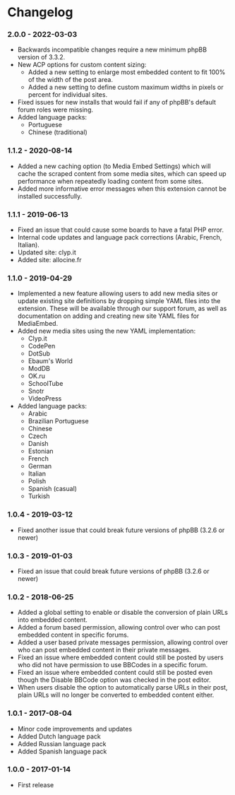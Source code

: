 # Changelog

### 2.0.0 - 2022-03-03

- Backwards incompatible changes require a new minimum phpBB version of 3.3.2.
- New ACP options for custom content sizing:
  - Added a new setting to enlarge most embedded content to fit 100% of the width of the post area.
  - Added a new setting to define custom maximum widths in pixels or percent for individual sites.
- Fixed issues for new installs that would fail if any of phpBB's default forum roles were missing.
- Added language packs:
  - Portuguese
  - Chinese (traditional)

### 1.1.2 - 2020-08-14

- Added a new caching option (to Media Embed Settings) which will cache the scraped content from some media sites, which can speed up performance when repeatedly loading content from some sites.
- Added more informative error messages when this extension cannot be installed successfully.

### 1.1.1 - 2019-06-13

- Fixed an issue that could cause some boards to have a fatal PHP error.
- Internal code updates and language pack corrections (Arabic, French, Italian).
- Updated site: clyp.it
- Added site: allocine.fr

### 1.1.0 - 2019-04-29

- Implemented a new feature allowing users to add new media sites or update 
existing site definitions by dropping simple YAML files into the extension. 
These will be available through our support forum, as well as documentation 
on adding and creating new site YAML files for MediaEmbed.
- Added new media sites using the new YAML implementation:
  - Clyp.it
  - CodePen
  - DotSub
  - Ebaum's World
  - ModDB
  - OK.ru
  - SchoolTube
  - Snotr
  - VideoPress
- Added language packs:
  - Arabic
  - Brazilian Portuguese
  - Chinese
  - Czech
  - Danish
  - Estonian
  - French
  - German
  - Italian
  - Polish
  - Spanish (casual)
  - Turkish

### 1.0.4 - 2019-03-12

- Fixed another issue that could break future versions of phpBB (3.2.6 or newer)

### 1.0.3 - 2019-01-03

- Fixed an issue that could break future versions of phpBB (3.2.6 or newer)

### 1.0.2 - 2018-06-25

- Added a global setting to enable or disable the conversion of plain URLs into embedded content.
- Added a forum based permission, allowing control over who can post embedded content in specific forums.
- Added a user based private messages permission, allowing control over who can post embedded content in their private messages.
- Fixed an issue where embedded content could still be posted by users who did not have permission to use BBCodes in a specific forum.
- Fixed an issue where embedded content could still be posted even though the Disable BBCode option was checked in the post editor.
- When users disable the option to automatically parse URLs in their post, plain URLs will no longer be converted to embedded content either.

### 1.0.1 - 2017-08-04

- Minor code improvements and updates
- Added Dutch language pack
- Added Russian language pack
- Added Spanish language pack

### 1.0.0 - 2017-01-14

- First release

